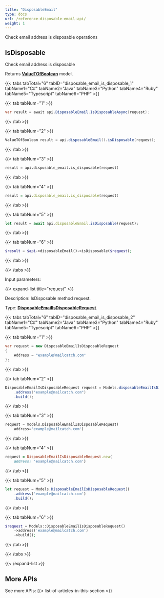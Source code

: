 ```yaml
---
title: "DisposableEmail"
type: docs
url: /reference-disposable-email-api/
weight: 1
---
```


Check email address is disposable operations

## IsDisposable

Check email address is disposable             

Returns [**ValueTOfBoolean**](/email/reference-model-value-t-of-boolean/) model.

{{< tabs tabTotal="6" tabID="disposable_email_is_disposable_1" tabName1="C#" tabName2="Java" tabName3="Python" tabName4="Ruby" tabName5="Typescript" tabName6="PHP" >}}

{{< tab tabNum="1" >}}

```csharp
var result = await api.DisposableEmail.IsDisposableAsync(request);
```

{{< /tab >}}

{{< tab tabNum="2" >}}

```java
ValueTOfBoolean result = api.disposableEmail().isDisposable(request);
```

{{< /tab >}}

{{< tab tabNum="3" >}}

```python
result = api.disposable_email.is_disposable(request)
```

{{< /tab >}}

{{< tab tabNum="4" >}}

```ruby
result = api.disposable_email.is_disposable(request)
```

{{< /tab >}}

{{< tab tabNum="5" >}}

```typescript
let result = await api.disposableEmail.isDisposable(request);
```

{{< /tab >}}

{{< tab tabNum="6" >}}

```php
$result = $api->disposableEmail()->isDisposable($request);
```

{{< /tab >}}

{{< /tabs >}}

Input parameters:

{{< expand-list title="request" >}}

Description: IsDisposable method request.

Type: [**DisposableEmailIsDisposableRequest**](/email/reference-model-disposable-email-is-disposable-request/).

{{< tabs tabTotal="6" tabID="disposable_email_is_disposable_2" tabName1="C#" tabName2="Java" tabName3="Python" tabName4="Ruby" tabName5="Typescript" tabName6="PHP" >}}

{{< tab tabNum="1" >}}

```csharp
var request = new DisposableEmailIsDisposableRequest
{ 
    Address = "example@mailcatch.com"
};
```

{{< /tab >}}

{{< tab tabNum="2" >}}

```java
DisposableEmailIsDisposableRequest request = Models.disposableEmailIsDisposableRequest()
    .address("example@mailcatch.com")
    .build();
```

{{< /tab >}}

{{< tab tabNum="3" >}}

```python
request = models.DisposableEmailIsDisposableRequest(
    address='example@mailcatch.com')
```

{{< /tab >}}

{{< tab tabNum="4" >}}

```ruby
request = DisposableEmailIsDisposableRequest.new(
    address: 'example@mailcatch.com')
```

{{< /tab >}}

{{< tab tabNum="5" >}}

```typescript
let request = Models.DisposableEmailIsDisposableRequest()
    .address('example@mailcatch.com')
    .build();
```

{{< /tab >}}

{{< tab tabNum="6" >}}

```php
$request = Models::DisposableEmailIsDisposableRequest()
    ->address('example@mailcatch.com')
    ->build();
```

{{< /tab >}}

{{< /tabs >}}

{{< /expand-list >}}

## More APIs
See more APIs:
{{< list-of-articles-in-this-section >}}
